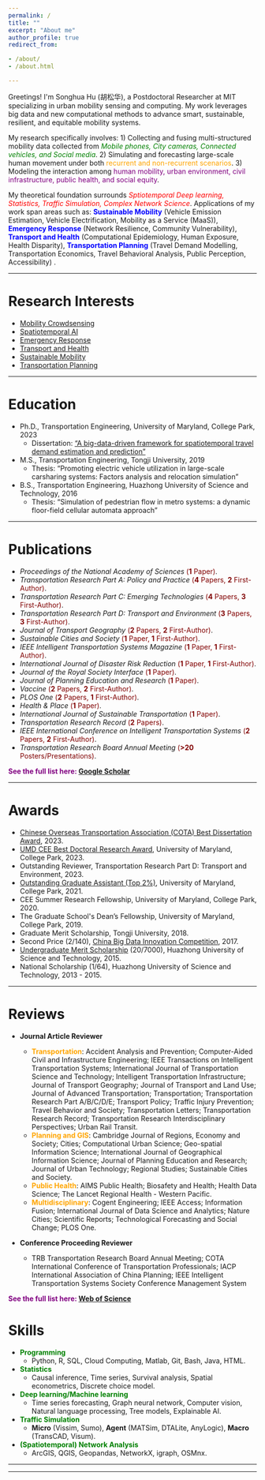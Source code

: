 ```yaml
---
permalink: /
title: ""
excerpt: "About me"
author_profile: true
redirect_from:

- /about/
- /about.html

---
```

Greetings! I'm Songhua Hu (胡松华), a Postdoctoral Researcher at MIT specializing in urban mobility sensing and computing.
My work leverages big data and new computational methods to advance smart, sustainable, resilient, and equitable mobility systems.

My research specifically involves: 1) Collecting and fusing multi-structured mobility data collected from
<span style="color: green"> _Mobile phones, City cameras, Connected vehicles, and Social media_</span>. 2)
Simulating and forecasting large-scale human movement under both <span style="color: orange"> recurrent and non-recurrent 
scenarios</span>. 3) Modeling the interaction among <span style="color: purple"> human mobility, urban environment, civil infrastructure, public health, and social equity</span>. 

My theoretical foundation surrounds <span style="color: red">_Sptiotemporal Deep learning, Statistics, Traffic Simulation, Complex Network Science_</span>.
Applications of my work span areas such as:
<span style="color: blue"> **Sustainable Mobility** </span> (Vehicle Emission Estimation, Vehicle Electrification, Mobility as a Service (MaaS)),
<span style="color: blue">**Emergency Response** </span>(Network Resilience, Community Vulnerability), <span style="color: blue">**Transport and Health** </span>(Computational Epidemiology, Human Exposure, Health Disparity),
<span style="color: blue">**Transportation Planning** </span>(Travel Demand Modelling, Transportation Economics, Travel Behavioral Analysis, Public Perception, Accessibility) </span>.

***

Research Interests
======

+ [Mobility Crowdsensing](https://songhuahu-umd.github.io/Human%20Mobility)
+ [Spatiotemporal AI](https://songhuahu-umd.github.io/Traffic%20Simulation)
+ [Emergency Response](https://songhuahu-umd.github.io/Infrastructure%20Resilience)
+ [Transport and Health](https://songhuahu-umd.github.io/Public%20Health)
+ [Sustainable Mobility](https://songhuahu-umd.github.io/Shared%20Mobility)
+ [Transportation Planning](https://songhuahu-umd.github.io/Shared%20Mobility)

***

Education
======

* Ph.D., Transportation Engineering, University of Maryland, College Park, 2023
    * Dissertation: [“A big-data-driven framework for spatiotemporal travel demand estimation and prediction”](https://drum.lib.umd.edu/items/4be96816-0aaf-4d4d-a1f0-11593c284d8b)
* M.S., Transportation Engineering, Tongji University, 2019
    * Thesis: “Promoting electric vehicle utilization in large-scale carsharing systems: Factors analysis and relocation
      simulation”
* B.S., Transportation Engineering, Huazhong University of Science and Technology, 2016
    * Thesis: “Simulation of pedestrian flow in metro systems: a dynamic floor-field cellular automata approach”

***

Publications
======
* _Proceedings of the National Academy of Sciences_ <span style="color: maroon"> (**1** Paper)</span>.
* _Transportation Research Part A: Policy and Practice_ <span style="color: maroon">(**4** Papers, **2** First-Author)</span>.
* _Transportation Research Part C: Emerging Technologies_ <span style="color: maroon">(**4** Papers, **3** First-Author)</span>.
* _Transportation Research Part D: Transport and Environment_ <span style="color: maroon">(**3** Papers, **3** First-Author)</span>.
* _Journal of Transport Geography_ <span style="color: maroon">(**2** Papers, **2** First-Author)</span>.
* _Sustainable Cities and Society_ <span style="color: maroon">(**1** Paper, **1** First-Author)</span>.
* _IEEE Intelligent Transportation Systems Magazine_ <span style="color: maroon">(**1** Paper, **1** First-Author)</span>.
* _International Journal of Disaster Risk Reduction_ <span style="color: maroon">(**1** Paper, **1** First-Author)</span>.
* _Journal of the Royal Society Interface_ <span style="color: maroon">(**1** Paper)</span>.
* _Journal of Planning Education and Research_ <span style="color: maroon">(**1** Paper)</span>.
* _Vaccine_ <span style="color: maroon">(**2** Papers, **2** First-Author)</span>.
* _PLOS One_ <span style="color: maroon">(**2** Papers, **1** First-Author)</span>.
* _Health & Place_ <span style="color: maroon">(**1** Paper)</span>.
* _International Journal of Sustainable Transportation_ <span style="color: maroon">(**1** Paper)</span>.
* _Transportation Research Record_ <span style="color: maroon">(**2** Papers)</span>.
* _IEEE International Conference on Intelligent Transportation Systems_ <span style="color: maroon">(**2** Papers, **2**
  First-Author)</span>.
* _Transportation Research Board Annual Meeting_ <span style="color: maroon">(**>20** Posters/Presentations)</span>.

<span style="color: purple">**See the full list here: [Google Scholar](https://scholar.google.com/citations?user=uVIbQyAAAAAJ&hl=en)**</span>

***

Awards
======
* [Chinese Overseas Transportation Association (COTA) Best Dissertation Award](https://cee.umd.edu/news/story/hu-receives-cota-best-dissertation-award), 2023.
* [UMD CEE Best Doctoral Research Award](https://cee.umd.edu/news/story/hu-waters-win-thesis-awards), University of Maryland, College Park, 2023.
* Outstanding Reviewer, Transportation Research Part D: Transport and Environment, 2023.
* [Outstanding Graduate Assistant (Top 2%)](https://gradschool.umd.edu/funding/student-fellowships-awards/outstanding-graduate-assistant-awards), University of Maryland, College Park, 2021.
* CEE Summer Research Fellowship, University of Maryland, College Park, 2020.
* The Graduate School's Dean’s Fellowship, University of Maryland, College Park, 2019.
* Graduate Merit Scholarship, Tongji University, 2018.
* Second Price (2/140), [China Big Data Innovation Competition](http://www.360doc.com/content/21/0222/19/73861477_963398711.shtml), 2017.
* [Undergraduate Merit Scholarship](http://news.hust.edu.cn/info/1007/2164.htm) (20/7000), Huazhong University of Science and
  Technology, 2015.
* National Scholarship (1/64), Huazhong University of Science and Technology, 2013 - 2015.

***

Reviews
======
* **Journal Article Reviewer**
  * <span style="color: orange">**Transportation**</span>: Accident Analysis and Prevention; Computer-Aided Civil and Infrastructure Engineering; 
    IEEE Transactions on Intelligent Transportation Systems; International Journal of Transportation Science and Technology; Intelligent Transportation Infrastructure;
    Journal of Transport Geography; Journal of Transport and Land Use; Journal of Advanced Transportation;
    Transportation; Transportation Research Part A/B/C/D/E; Transport Policy;
    Traffic Injury Prevention; Travel Behavior and Society; Transportation Letters; Transportation Research Record;
    Transportation Research Interdisciplinary Perspectives; Urban Rail Transit.
  * <span style="color: orange">**Planning and GIS**</span>: Cambridge Journal of Regions, Economy and Society; Cities; 
    Computational Urban Science; Geo-spatial Information Science; International Journal of Geographical Information Science;
    Journal of Planning Education and Research; Journal of Urban Technology; Regional Studies; Sustainable Cities and Society.
  * <span style="color: orange">**Public Health**</span>: AIMS Public Health; Biosafety and Health; Health Data Science; The Lancet Regional Health - Western Pacific.
  * <span style="color: orange">**Multidisciplinary**</span>: Cogent Engineering; IEEE Access; Information Fusion; International Journal of Data Science and Analytics; 
    Nature Cities; Scientific Reports; Technological Forecasting and Social Change; PLOS One.

* **Conference Proceeding Reviewer**
  * TRB Transportation Research Board Annual Meeting;
    COTA International Conference of Transportation Professionals;
    IACP International Association of China Planning;
    IEEE Intelligent Transportation Systems Society Conference Management System

<span style="color: purple">**See the full list here: [Web of Science](https://www.webofscience.com/wos/author/record/ABF-2415-2021)**</span>

Skills
======

* <span style="color: green">**Programming**</span>
    * Python, R, SQL, Cloud Computing, Matlab, Git, Bash, Java, HTML.
* <span style="color: green">**Statistics**</span>
    * Causal inference, Time series, Survival analysis, Spatial econometrics, Discrete choice model.
* <span style="color: green">**Deep learning/Machine learning**</span>
  *  Time series forecasting, Graph neural network, Computer vision, Natural language processing, 
  Tree models, Explainable AI.
* <span style="color: green">**Traffic Simulation**</span>
  * **Micro** (Vissim, Sumo), **Agent** (MATSim, DTALite, AnyLogic), **Macro** (TransCAD, Visum).
* <span style="color: green">**(Spatiotemporal) Network Analysis**</span>
  * ArcGIS, QGIS, Geopandas, NetworkX, igraph, OSMnx.

***

------
<script type='text/javascript' id='clustrmaps' src='//cdn.clustrmaps.com/map_v2.js?cl=848383&w=288&t=n&d=zU9DbdqNwD8PS5IHucVNU8GV_lJolPyn6nhjUQYN5FI&co=ffffff&ct=808080&cmo=3acc3a&cmn=ff5353'></script>